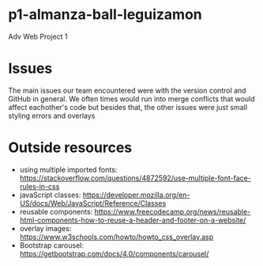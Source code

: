 # p1-almanza-ball-leguizamon
Adv Web Project 1

# Issues
The main issues our team encountered were with the version control and GitHub in general. We often times would run into merge conflicts that would affect eachother's code but besides that, the other issues were just small styling errors and overlays

# Outside resources
- using multiple imported fonts: https://stackoverflow.com/questions/4872592/use-multiple-font-face-rules-in-css
- javaScript classes: https://developer.mozilla.org/en-US/docs/Web/JavaScript/Reference/Classes
- reusable components: https://www.freecodecamp.org/news/reusable-html-components-how-to-reuse-a-header-and-footer-on-a-website/
- overlay images: https://www.w3schools.com/howto/howto_css_overlay.asp
- Bootstrap carousel: https://getbootstrap.com/docs/4.0/components/carousel/
